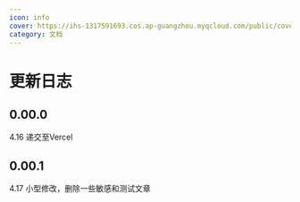 ```yaml
---
icon: info
cover: https://ihs-1317591693.cos.ap-guangzhou.myqcloud.com/public/cover4.jpg
category: 文档
---
```


# 更新日志

## 0.00.0
4.16 递交至Vercel

## 0.00.1
4.17 小型修改，删除一些敏感和测试文章